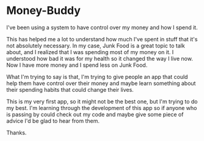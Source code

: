 # Money-Buddy

I've been using a system to have control over my money and how I spend it.

This has helped me a lot to understand how much I've spent in stuff that it's not absolutely necessary.
In my case, Junk Food is a great topic to talk about, and I realized that I was spending most of my money on it.
I understood how bad it was for my health so it changed the way I live now. Now I have more money and I spend less on Junk Food.

What I'm trying to say is that, I'm trying to give people an app that could help them have control over their money and maybe learn something
about their spending habits that could change their lives.

This is my very first app, so it might not be the best one, but I'm trying to do my best. I'm learning through the development of this app
so if anyone who is passing by could check out my code and maybe give some piece of advice I'd be glad to hear from them.

Thanks.

